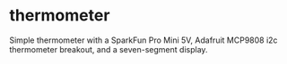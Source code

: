 # thermometer
Simple thermometer with a SparkFun Pro Mini 5V, Adafruit MCP9808 i2c thermometer breakout, and a seven-segment display.

